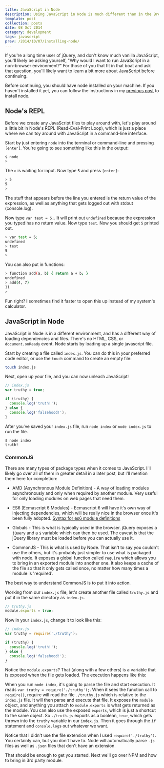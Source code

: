 ```yaml
---
title: JavaScript in Node
description: Using JavaScript in Node is much different than in the Browser. Here we'll discuss the differences and similarities.
template: post
collection: posts
date: 08 Oct 2014
category: development
tags: javascript
prev: /2014/10/07/installing-node/
---
```


If you're a long time user of jQuery, and don't know much vanilla JavaScript,
you'll likely be asking yourself, "Why would I want to run JavaScript in a
non-browser environment?" For those of you that fit in that boat and ask that
question, you'll likely want to learn a bit more about JavaScript before
continuing.

Before continuing, you should have node installed on your machine. If you
haven't installed it yet, you can follow the instructions in my
[previous post]('/2014/10/07/installing-node/') to install node.

## Node's REPL

Before we create any JavaScript files to play around with, let's play around
a little bit in Node's REPL (Read-Eval-Print Loop), which is just a place where
we can toy around with JavaScript in a command-line interface.

Start by just entering `node` into the terminal or command-line and pressing
`[enter]`. You're going to see something like this in the output:

```bash
$ node
>
```

The `>` is waiting for input. Now type `5` and press `[enter]`:

```bash
> 5
5
>
```

The stuff that appears before the line you entered is the return value of the
expression, as well as anything that gets logged out with stdout (console.log).

Now type `var test = 5;`. It will print out `undefined` because the expression
you typed has no return value. Now type `test`. Now you should get `5` printed
out.

```bash
> var test = 5;
undefined
> test
5
>
```

You can also put in functions:

```bash
> function add(a, b) { return a + b; }
undefined
> add(4, 7)
11
>
```

Fun right? I sometimes find it faster to open this up instead of my system's
calculator.

## JavaScript in Node

JavaScript in Node is in a different environment, and has a different way of
loading dependencies and files. There's no HTML, CSS, or `document.onReady`
event. Node starts by loading up a single javascript file.

Start by creating a file called `index.js`. You can do this in your preferred
code editor, or use the `touch` command to create an empty file:

```bash
touch index.js
```

Next, open up your file, and you can now unleash JavaScript!

```javascript
// index.js
var truthy = true;

if (truthy) {
  console.log('truth!');
} else {
  console.log('falsehood!');
}
```

After you've saved your `index.js` file, run `node index` or `node index.js` to
run the file.

```bash
$ node index
truth!
```

### CommonJS

There are many types of package types when it comes to JavaScript. I'll likely
go over all of them in greater detail in a later post, but I'll mention them
here for completion:

* AMD (Asynchronous Module Definition) - A way of loading modules asynchronously
and only when required by another module. Very useful for only loading modules
on web pages that need them.

* ES6 (Ecmascript 6 Modules) - Ecmascript 6 will have it's own way of injecting
dependencies, which will be really nice in the browser once it's been fully
adopted.
[Syntax for es6 module definitions](http://www.2ality.com/2014/09/es6-modules-final.html)

* Globals - This is what is typically used in the browser. jQuery exposes a
`jQuery` and a `$` variable which can then be used. The caveat is that the
jQuery library must be loaded before you can actually use it.

* CommonJS - This is what is used by Node. That isn't to say you couldn't use
the others, but it's probably just simpler to use what is packaged with node.
It exposes a global function called `require` which allows you to bring in an
exported module into another one. It also keeps a cache of the file so that it
only gets called once, no matter how many times a module is 'required'.

The best way to understand CommonJS is to put it into action.

Working from our `index.js` file, let's create another file called `truthy.js`
and put it in the same directory as `index.js`.

```javascript
// truthy.js
module.exports = true;
```

Now in your `index.js`, change it to look like this:

```javascript
// index.js
var truthy = require('./truthy');

if (truthy) {
  console.log('truth!');
} else {
  console.log('falsehood!');
}
```

Notice the `module.exports`? That (along with a few others) is a variable that
is exposed when the file gets loaded. The execution happens like this:

When you run `node index`, it's going to parse the file and start execution. It
reads `var truthy = require('./truthy');`. When it sees the function call to
`require()`, require will read the file `./truthy.js` which is relative to the
`index.js` file. It will then parse and execute that file. It exposes the
`module` object, and anything you attach to `module.exports` is what gets
returned as the module. You can also use the exposed `exports`, which is just a
shortcut to the same object. So `./truth.js` exports as a boolean, `true`, which
gets thrown into the `truthy` variable in our `index.js`. Then it goes through
the `if` statement and `console.log`s out whatever we want.

Notice that I didn't use the file extension when I used `require('./truthy')`.
You certainly can, but you don't have to. Node will automatically parse `.js`
files as well as `.json` files that don't have an extension.

That should be enough to get you started. Next we'll go over NPM and how to
bring in 3rd party module.
